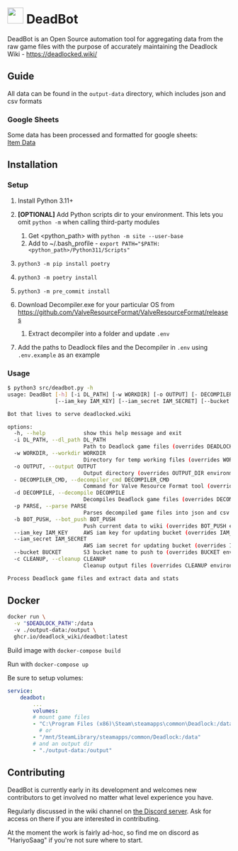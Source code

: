 # <img src="assets/Bebop_card.png" width="36">  DeadBot 
DeadBot is an Open Source automation tool for aggregating data from the raw game files with the purpose of accurately maintaining the Deadlock Wiki - https://deadlocked.wiki/

## Guide
All data can be found in the `output-data` directory, which includes json and csv formats

### Google Sheets
Some data has been processed and formatted for google sheets:\
[Item Data](https://docs.google.com/spreadsheets/d/1p_uRmHc-XDJGBQeSbilOlMRboepZP5GMTsaFcFf--1c/edit?usp=sharing)

## Installation

### Setup
1. Install Python 3.11+
2. **[OPTIONAL]** Add Python scripts dir to your environment. This lets you omit `python -m` when calling third-party modules
    1. Get <python_path> with `python -m site --user-base`
    2. Add to ~/.bash_profile - `export PATH="$PATH:<python_path>/Python311/Scripts"`

3. `python3 -m pip install poetry`
4. `python3 -m poetry install`
5. `python3 -m pre_commit install`
6. Download Decompiler.exe for your particular OS from https://github.com/ValveResourceFormat/ValveResourceFormat/releases 
   1. Extract decompiler into a folder and update `.env`
7. Add the paths to Deadlock files and the Decompiler in `.env` using `.env.example` as an example

### Usage

```sh
$ python3 src/deadbot.py -h
usage: DeadBot [-h] [-i DL_PATH] [-w WORKDIR] [-o OUTPUT] [- DECOMPILER_CMD] [-d DECOMPILE] [-p PARSE] [-b BOT_PUSH]
               [--iam_key IAM_KEY] [--iam_secret IAM_SECRET] [--bucket BUCKET] [-c CLEANUP]

Bot that lives to serve deadlocked.wiki

options:
  -h, --help            show this help message and exit
  -i DL_PATH, --dl_path DL_PATH
                        Path to Deadlock game files (overrides DEADLOCK_PATH environment variable)
  -w WORKDIR, --workdir WORKDIR
                        Directory for temp working files (overrides WORK_DIR environment variable)
  -o OUTPUT, --output OUTPUT
                        Output directory (overrides OUTPUT_DIR environment variable)
  - DECOMPILER_CMD, --decompiler_cmd DECOMPILER_CMD
                        Command for Valve Resource Format tool (overrides DECOMPILER_CMD env variable)
  -d DECOMPILE, --decompile DECOMPILE
                        Decompiles Deadlock game files (overrides DECOMPILE environment variable)
  -p PARSE, --parse PARSE
                        Parses decompiled game files into json and csv (overrides PARSE env variable)
  -b BOT_PUSH, --bot_push BOT_PUSH
                        Push current data to wiki (overrides BOT_PUSH environment variable)
  --iam_key IAM_KEY     AWS iam key for updating bucket (overrides IAM_KEY environment variable)
  --iam_secret IAM_SECRET
                        AWS iam secret for updating bucket (overrides IAM_SECRET environment variable)
  --bucket BUCKET       S3 bucket name to push to (overrides BUCKET environment variable)
  -c CLEANUP, --cleanup CLEANUP
                        Cleanup output files (overrides CLEANUP environment variable)

Process Deadlock game files and extract data and stats
```

## Docker

```sh
docker run \
  -v "$DEADLOCK_PATH":/data
  -v ./output-data:/output \
  ghcr.io/deadlock_wiki/deadbot:latest
```

Build image with `docker-compose build`

Run with `docker-compose up`

Be sure to setup volumes:

```yml
service:
    deadbot:
        ...
        volumes:
        # mount game files
        - "C:\Program Files (x86)\Steam\steamapps\common\Deadlock:/data"
          # or
        - "/mnt/SteamLibrary/steamapps/common/Deadlock:/data"
        # and an output dir
        - "./output-data:/output"
```

## Contributing
DeadBot is currently early in its development and welcomes new contributors to get involved no matter what level experience you have.

Regularly discussed in the wiki channel on [the Discord server](https://discord.com/invite/jUyhZKwxSW). Ask for access on there if you are interested in contributing.

At the moment the work is fairly ad-hoc, so find me on discord as "HariyoSaag" if you're not sure where to start.
